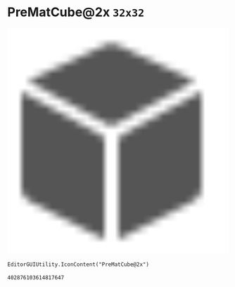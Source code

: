 # PreMatCube@2x `32x32`
<img src="/img/PreMatCube@2x.png" width=512 height=512>

``` CSharp
EditorGUIUtility.IconContent("PreMatCube@2x")
```
```
402876103614817647
```
